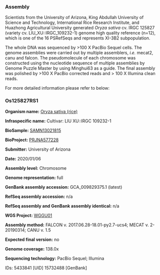 ### Assembly
Scientists from the University of Arizona, King Abdullah University of Science and Technology, International Rice Research Institute, and Huazhong Agricultural University generated *Oryza sativa* cv. IRGC 125827 (variety cv. LIU_XU::IRGC_109232-1) genome high quality reference (n=12), which is one of the 16 PSRefSeqs and represents XI-3B2 subpopulation.

The whole DNA was sequenced by >100 X PacBio Sequel cells. The genome assemblies were carried out by multiple assemblers, *i.e.* mecat2, canu and falcon. The pseudomolecule of each chromosome was constructed using the nucleotide sequence of multiple assemblies by Genome Puzzle Master by using Minghui63 as a guide. The final assembly was polished by >100 X PacBio corrected reads and > 100 X Illumina clean reads.

For more detailed information please refer to below:

### Os125827RS1
**Organism name:** <ins>Oryza sativa (rice)</ins>

**Infraspecific name:** Cultivar: LIU XU::IRGC 109232-1

**BioSample:** <ins>SAMN13021815</ins>

**BioProject:** <ins>PRJNA577228</ins>

**Submitter:** University of Arizona

**Date:** 2020/01/06

**Assembly level:** Chromosome

**Genome representation:** full

**GenBank assembly accession:** GCA_009829375.1 (latest)

**RefSeq assembly accession:** n/a

**RefSeq assembly and GenBank assembly identical:** n/a

**WGS Project:** <ins>WGGU01</ins>

**Assembly method:** FALCON v. 2017.06.28-18.01-py2.7-ucs4; MECAT v. 2-20190314; CANU v. 1.5

**Expected final version:** no

**Genome coverage:** 138.0x

**Sequencing technology:** PacBio Sequel; Illumina

IDs: 5433841 [UID] 15732488 [GenBank]

